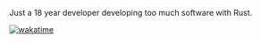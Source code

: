 Just a 18 year developer developing too much software with Rust.  

  [![wakatime](https://wakatime.com/badge/user/069476a1-c8c9-46a1-9b03-86503f610b33.svg)](https://wakatime.com/@069476a1-c8c9-46a1-9b03-86503f610b33)
